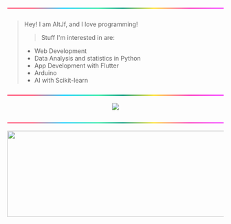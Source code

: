![alt text](https://github.com/AltJf/AltJf/blob/main/rainbow_bar.png?raw=true)
<span style="font-family:sf pro; font-size:4em;">
> Hey! I am AltJf, and I love programming!
>> Stuff I'm interested in are: 
>>
> * Web Development 
> * Data Analysis and statistics in Python
> * App Development with Flutter 
> * Arduino
> * AI with Scikit-learn

![alt text](https://github.com/AltJf/AltJf/blob/main/rainbow_bar.png?raw=true)
<p align="center">
  <a href="https://skillicons.dev">
    <img src="https://skillicons.dev/icons?i=js,java,python,c,html,css,firebase,flutter,react,nodejs,latex,linux,arduino"/>
  </a>
</p>
  
![alt text](https://github.com/AltJf/AltJf/blob/main/rainbow_bar.png?raw=true)

</span>
<img src="https://camo.githubusercontent.com/f3b9802d748c29fd15e246e61047d83c01df76037ab831b0f7684291db842b0d/68747470733a2f2f63617073756c652d72656e6465722e76657263656c2e6170702f6170693f747970653d776176696e6726636f6c6f723d6772616469656e74266865696768743d3135302677696474683d313030252673656374696f6e3d666f6f746572" height="200" width="7000">
<!---
AltJf/AltJf is a ✨ special ✨ repository because its `README.md` (this file) appears on your GitHub profile.
You can click the Preview link to take a look at your changes.
--->
